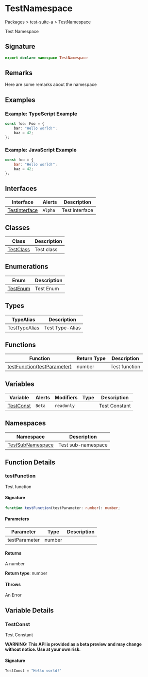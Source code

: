 # TestNamespace

[Packages](/) > [test-suite-a](/test-suite-a/) > [TestNamespace](/test-suite-a/testnamespace-namespace/)

Test Namespace

<a id="testnamespace-signature"></a>

## Signature

```typescript
export declare namespace TestNamespace
```

<a id="testnamespace-remarks"></a>

## Remarks

Here are some remarks about the namespace

<a id="testnamespace-examples"></a>

## Examples

<a id="testnamespace-example1"></a>

### Example: TypeScript Example

```typescript
const foo: Foo = {
	bar: "Hello world!";
	baz = 42;
};
```

<a id="testnamespace-example2"></a>

### Example: JavaScript Example

```javascript
const foo = {
	bar: "Hello world!";
	baz = 42;
};
```

## Interfaces

| Interface | Alerts | Description |
| - | - | - |
| [TestInterface](/test-suite-a/testnamespace-namespace/testinterface-interface) | `Alpha` | Test interface |

## Classes

| Class | Description |
| - | - |
| [TestClass](/test-suite-a/testnamespace-namespace/testclass-class) | Test class |

## Enumerations

| Enum | Description |
| - | - |
| [TestEnum](/test-suite-a/testnamespace-namespace/testenum-enum) | Test Enum |

## Types

| TypeAlias | Description |
| - | - |
| [TestTypeAlias](/test-suite-a/testnamespace-namespace/testtypealias-typealias) | Test Type-Alias |

## Functions

| Function | Return Type | Description |
| - | - | - |
| [testFunction(testParameter)](/test-suite-a/testnamespace-namespace/#testfunction-function) | number | Test function |

## Variables

| Variable | Alerts | Modifiers | Type | Description |
| - | - | - | - | - |
| [TestConst](/test-suite-a/testnamespace-namespace/#testconst-variable) | `Beta` | `readonly` | | Test Constant |

## Namespaces

| Namespace | Description |
| - | - |
| [TestSubNamespace](/test-suite-a/testnamespace-namespace/testsubnamespace-namespace/) | Test sub-namespace |

## Function Details

<a id="testfunction-function"></a>

### testFunction

Test function

<a id="testfunction-signature"></a>

#### Signature

```typescript
function testFunction(testParameter: number): number;
```

<a id="testfunction-parameters"></a>

#### Parameters

| Parameter | Type | Description |
| - | - | - |
| testParameter | number | |

<a id="testfunction-returns"></a>

#### Returns

A number

**Return type**: number

<a id="testfunction-throws"></a>

#### Throws

An Error

## Variable Details

<a id="testconst-variable"></a>

### TestConst

Test Constant

**WARNING: This API is provided as a beta preview and may change without notice. Use at your own risk.**

<a id="testconst-signature"></a>

#### Signature

```typescript
TestConst = "Hello world!"
```
